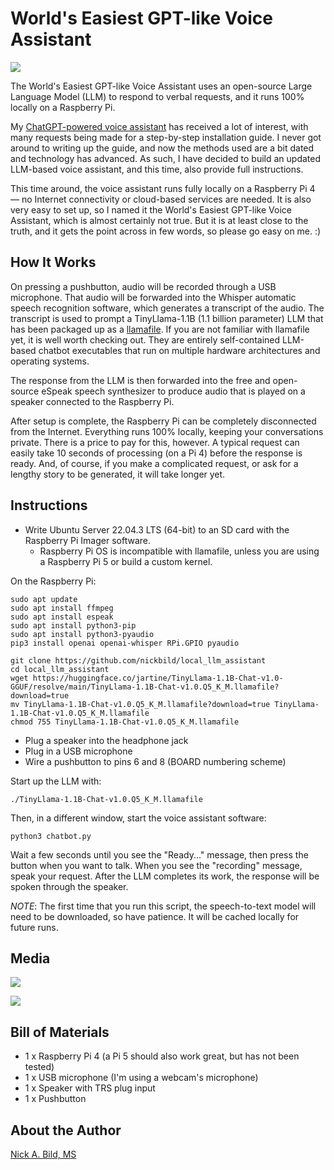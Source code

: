 # World's Easiest GPT-like Voice Assistant

![](https://raw.githubusercontent.com/nickbild/local_llm_assistant/main/media/logo.jpg)

The World's Easiest GPT-like Voice Assistant uses an open-source Large Language Model (LLM) to respond to verbal requests, and it runs 100% locally on a Raspberry Pi.

My [ChatGPT-powered voice assistant](https://github.com/nickbild/voice_chatgpt) has received a lot of interest, with many requests being made for a step-by-step installation guide. I never got around to writing up the guide, and now the methods used are a bit dated and technology has advanced. As such, I have decided to build an updated LLM-based voice assistant, and this time, also provide full instructions.

This time around, the voice assistant runs fully locally on a Raspberry Pi 4 — no Internet connectivity or cloud-based services are needed. It is also very easy to set up, so I named it the World's Easiest GPT-like Voice Assistant, which is almost certainly not true. But it is at least close to the truth, and it gets the point across in few words, so please go easy on me. :)

## How It Works

On pressing a pushbutton, audio will be recorded through a USB microphone. That audio will be forwarded into the Whisper automatic speech recognition software, which generates a transcript of the audio. The transcript is used to prompt a TinyLlama-1.1B (1.1 billion parameter) LLM that has been packaged up as a [llamafile](https://github.com/mozilla-Ocho/llamafile). If you are not familiar with llamafile yet, it is well worth checking out. They are entirely self-contained LLM-based chatbot executables that run on multiple hardware architectures and operating systems.

The response from the LLM is then forwarded into the free and open-source eSpeak speech synthesizer to produce audio that is played on a speaker connected to the Raspberry Pi.

After setup is complete, the Raspberry Pi can be completely disconnected from the Internet. Everything runs 100% locally, keeping your conversations private. There is a price to pay for this, however. A typical request can easily take 10 seconds of processing (on a Pi 4) before the response is ready. And, of course, if you make a complicated request, or ask for a lengthy story to be generated, it will take longer yet.

## Instructions

- Write Ubuntu Server 22.04.3 LTS (64-bit) to an SD card with the Raspberry Pi Imager software.
  - Raspberry Pi OS is incompatible with llamafile, unless you are using a Raspberry Pi 5 or build a custom kernel.

On the Raspberry Pi:

```
sudo apt update
sudo apt install ffmpeg
sudo apt install espeak
sudo apt install python3-pip
sudo apt install python3-pyaudio
pip3 install openai openai-whisper RPi.GPIO pyaudio

git clone https://github.com/nickbild/local_llm_assistant
cd local_llm_assistant
wget https://huggingface.co/jartine/TinyLlama-1.1B-Chat-v1.0-GGUF/resolve/main/TinyLlama-1.1B-Chat-v1.0.Q5_K_M.llamafile?download=true
mv TinyLlama-1.1B-Chat-v1.0.Q5_K_M.llamafile?download=true TinyLlama-1.1B-Chat-v1.0.Q5_K_M.llamafile
chmod 755 TinyLlama-1.1B-Chat-v1.0.Q5_K_M.llamafile
```

- Plug a speaker into the headphone jack
- Plug in a USB microphone
- Wire a pushbutton to pins 6 and 8 (BOARD numbering scheme)

Start up the LLM with:
```
./TinyLlama-1.1B-Chat-v1.0.Q5_K_M.llamafile
```
Then, in a different window, start the voice assistant software:
```
python3 chatbot.py
```

Wait a few seconds until you see the "Ready..." message, then press the button when you want to talk. When you see the "recording" message, speak your request. After the LLM completes its work, the response will be spoken through the speaker.

*NOTE*: The first time that you run this script, the speech-to-text model will need to be downloaded, so have patience. It will be cached locally for future runs.

## Media

![](https://raw.githubusercontent.com/nickbild/local_llm_assistant/main/media/front_sm.jpg)

![](https://raw.githubusercontent.com/nickbild/local_llm_assistant/main/media/top_sm.jpg)

## Bill of Materials

- 1 x Raspberry Pi 4 (a Pi 5 should also work great, but has not been tested)
- 1 x USB microphone (I'm using a webcam's microphone)
- 1 x Speaker with TRS plug input
- 1 x Pushbutton

## About the Author

[Nick A. Bild, MS](https://nickbild79.firebaseapp.com/#!/)
